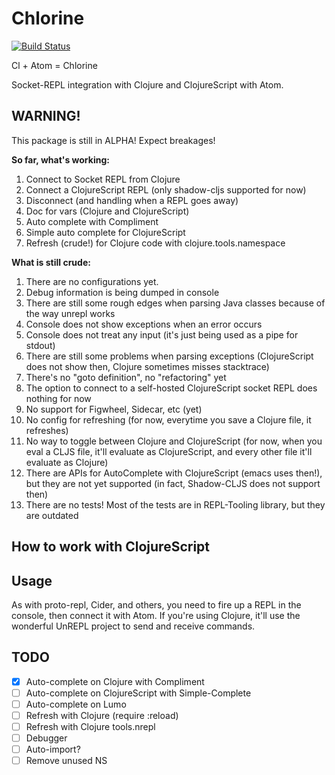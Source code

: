 # Chlorine
[![Build Status](https://travis-ci.org/mauricioszabo/atom-chlorine.svg?branch=master)](https://travis-ci.org/mauricioszabo/atom-chlorine)

Cl + Atom = Chlorine

Socket-REPL integration with Clojure and ClojureScript with Atom.

## WARNING!

This package is still in ALPHA! Expect breakages!

**So far, what's working:**
1. Connect to Socket REPL from Clojure
1. Connect a ClojureScript REPL (only shadow-cljs supported for now)
1. Disconnect (and handling when a REPL goes away)
1. Doc for vars (Clojure and ClojureScript)
1. Auto complete with Compliment
1. Simple auto complete for ClojureScript
1. Refresh (crude!) for Clojure code with clojure.tools.namespace

**What is still crude:**
1. There are no configurations yet.
1. Debug information is being dumped in console
1. There are still some rough edges when parsing Java classes because of the way
  unrepl works
1. Console does not show exceptions when an error occurs
1. Console does not treat any input (it's just being used as a pipe for stdout)
1. There are still some problems when parsing exceptions (ClojureScript does not
  show then, Clojure sometimes misses stacktrace)
1. There's no "goto definition", no "refactoring" yet
1. The option to connect to a self-hosted ClojureScript socket REPL does nothing for now
1. No support for Figwheel, Sidecar, etc (yet)
1. No config for refreshing (for now, everytime you save a Clojure file, it refreshes)
1. No way to toggle between Clojure and ClojureScript (for now, when you eval a CLJS file,
  it'll evaluate as ClojureScript, and every other file it'll evaluate as Clojure)
1. There are APIs for AutoComplete with ClojureScript (emacs uses then!), but they are
  not yet supported (in fact, Shadow-CLJS does not support then)
1. There are no tests! Most of the tests are in REPL-Tooling library, but they are
  outdated

## How to work with ClojureScript

## Usage

As with proto-repl, Cider, and others, you need to fire up a REPL in the console, then
connect it with Atom. If you're using Clojure, it'll use the wonderful UnREPL project
to send and receive commands.

## TODO
* [x] Auto-complete on Clojure with Compliment
* [ ] Auto-complete on ClojureScript with Simple-Complete
* [ ] Auto-complete on Lumo
* [ ] Refresh with Clojure (require :reload)
* [ ] Refresh with Clojure tools.nrepl
* [ ] Debugger
* [ ] Auto-import?
* [ ] Remove unused NS
